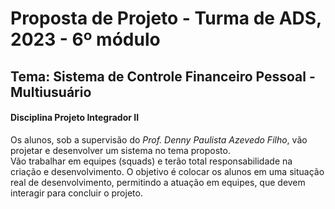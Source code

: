 # Proposta de Projeto - Turma de ADS, 2023 - 6º módulo
## Tema: Sistema de Controle Financeiro Pessoal - Multiusuário
#### Disciplina Projeto Integrador II
Os alunos, sob a supervisão do _Prof. Denny Paulista Azevedo Filho_, vão projetar e desenvolver um sistema no tema proposto.  
Vão trabalhar em equipes (squads) e terão total responsabilidade na criação e desenvolvimento. O objetivo é colocar os alunos em uma situação real de desenvolvimento, permitindo a atuação em equipes, que devem interagir para concluir o projeto. 
